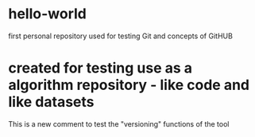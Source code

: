 # hello-world
first personal repository used for testing Git and concepts of GitHUB
# created for testing use as a algorithm repository - like code and like datasets
This is a new comment to test the "versioning" functions of the tool


